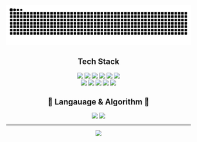 <!-- 잔디 빌딩 
![](./profile-3d-contrib/profile-night-green.svg)
-->

<!-- 뱀 게임 -->
<div align="center">
  <img src="https://github.com/pnow7/pnow7/blob/output/github-contribution-grid-snake.svg">
</div>

<!-- 유령
<div align="center">
  <a href="https://www.gitanimals.org/en_US?utm_medium=image&utm_source=pnow7&utm_content=line">
    <img src="https://render.gitanimals.org/lines/pnow7" />
  </a>
</div>
-->

<div align="center">
  <h2>Tech Stack</h2>
  
  <!-- Backend -->
  <img src="https://img.shields.io/badge/Java-ED8B00?style=for-the-badge&logo=openjdk&logoColor=white" />
  <img src="https://img.shields.io/badge/Python-3776AB?style=for-the-badge&logo=python&logoColor=white" />
  <img src="https://img.shields.io/badge/Spring-6DB33F?style=for-the-badge&logo=spring&logoColor=white" />
  <img src="https://img.shields.io/badge/SpringBoot-6DB33F?style=for-the-badge&logo=springboot&logoColor=white" />
  <img src="https://img.shields.io/badge/JSP-FF0000?style=for-the-badge&logo=java&logoColor=white" />
  <img src="https://img.shields.io/badge/Oracle-F80000?style=for-the-badge&logo=oracle&logoColor=white" />
  
  <br/>

  <!-- Frontend -->
  <img src="https://img.shields.io/badge/HTML-E34F26?style=for-the-badge&logo=html5&logoColor=white" />
  <img src="https://img.shields.io/badge/CSS-1572B6?style=for-the-badge&logo=css3&logoColor=white" />
  <img src="https://img.shields.io/badge/JavaScript-F7DF1E?style=for-the-badge&logo=javascript&logoColor=black" />
  <img src="https://img.shields.io/badge/Axios-5A29E4?style=for-the-badge&logo=axios&logoColor=white" />
  <img src="https://img.shields.io/badge/React-61DAFB?style=for-the-badge&logo=react&logoColor=black" />

</div>

<!-- Most uses Laguage & Boj Tier  -->
<div align="center">
  <h2>🌱 Langauage & Algorithm 🌱</h2>
  <img height="170em" src="https://github-readme-stats.vercel.app/api/top-langs/?username=pnow7&layout=compact&bg_color=30,91eae4,86A8E7&title_color=fff&text_color=fff">
  <a href="https://solved.ac/guswo4324/"><img style="height:170px;" src="http://mazassumnida.wtf/api/v2/generate_badge?boj=guswo4324" /></a>
</div>

---

<div align="center">
  <a href="https://www.gitanimals.org/en_US?utm_medium=image&utm_source=pnow7&utm_content=farm">
    <img src="https://render.gitanimals.org/farms/pnow7" />
  </a>
</div>




<!-- 
<p align="center">
  <img src="https://cdn.jsdelivr.net/gh/devicons/devicon/icons/java/java-original.svg" width="40" height="40"/>
  <img src="https://cdn.jsdelivr.net/gh/devicons/devicon/icons/spring/spring-original.svg" width="40" height="40"/>
  <img src="https://cdn.jsdelivr.net/gh/devicons/devicon/icons/react/react-original.svg" width="40" height="40"/>
  <img src="https://cdn.jsdelivr.net/gh/devicons/devicon/icons/oracle/oracle-original.svg" width="40" height="40"/>
  <img src="https://cdn.jsdelivr.net/gh/devicons/devicon/icons/python/python-original.svg" width="40" height="40"/>
</p>
-->


<!-- 웨이브 모양 헤더, 푸터
![header](https://capsule-render.vercel.app/api?type=waving&color=gradient&height=200&section=header&text=🌱&fontSize=40) 
![footer](https://capsule-render.vercel.app/api?section=footer&type=waving&color=gradient)
-->
